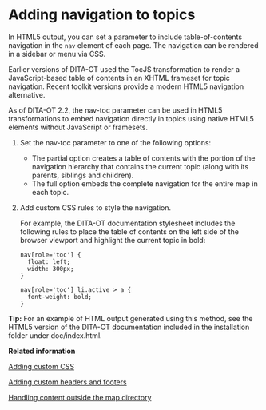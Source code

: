 # Adding navigation to topics

In HTML5 output, you can set a parameter to include table-of-contents navigation in the `nav` element of each page. The navigation can be rendered in a sidebar or menu via CSS.

Earlier versions of DITA-OT used the TocJS transformation to render a JavaScript-based table of contents in an XHTML frameset for topic navigation. Recent toolkit versions provide a modern HTML5 navigation alternative.

As of DITA-OT 2.2, the nav-toc parameter can be used in HTML5 transformations to embed navigation directly in topics using native HTML5 elements without JavaScript or framesets.

1.  Set the nav-toc parameter to one of the following options:

    -   The partial option creates a table of contents with the portion of the navigation hierarchy that contains the current topic \(along with its parents, siblings and children\).
    -   The full option embeds the complete navigation for the entire map in each topic.
2.  Add custom CSS rules to style the navigation.

    For example, the DITA-OT documentation stylesheet includes the following rules to place the table of contents on the left side of the browser viewport and highlight the current topic in bold:

    ```
    nav[role='toc'] {
      float: left;
      width: 300px;
    }
    
    nav[role='toc'] li.active > a {
      font-weight: bold;
    }
    ```


**Tip:** For an example of HTML output generated using this method, see the HTML5 version of the DITA-OT documentation included in the installation folder under doc/index.html.

**Related information**  


[Adding custom CSS](../topics/html-customization-css.md)

[Adding custom headers and footers](../topics/html-customization-header.md)

[Handling content outside the map directory](../parameters/generate-copy-outer.md)

